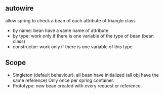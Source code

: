 ## autowire
allow spring to check a bean of each attribute of triangle class
* by name: bean have a same name of attribute
* by type: work only if there is one variable of the type of bean (bean class)
* constructor: work only if there is one variable of this type

## Scope
* Singleton (default behaviour): all bean have initialized (all obj have the same reference) Only once per spring container.
* Prototype: new bean created with every request or reference.

